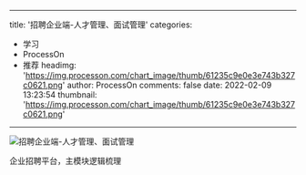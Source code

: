 
---
title: '招聘企业端-人才管理、面试管理'
categories: 
 - 学习
 - ProcessOn
 - 推荐
headimg: 'https://img.processon.com/chart_image/thumb/61235c9e0e3e743b327c0621.png'
author: ProcessOn
comments: false
date: 2022-02-09 13:23:54
thumbnail: 'https://img.processon.com/chart_image/thumb/61235c9e0e3e743b327c0621.png'
---

<div>   
<img class="thumb" alt="招聘企业端-人才管理、面试管理" src="https://img.processon.com/chart_image/thumb/61235c9e0e3e743b327c0621.png" referrerpolicy="no-referrer">
<p>企业招聘平台，主模块逻辑梳理</p>  
</div>
            